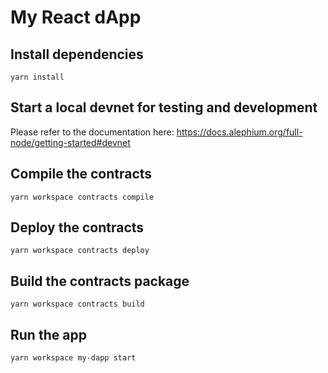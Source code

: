 # My React dApp

## Install dependencies

```
yarn install
```

## Start a local devnet for testing and development

Please refer to the documentation here: https://docs.alephium.org/full-node/getting-started#devnet

## Compile the contracts

```
yarn workspace contracts compile
```

## Deploy the contracts

```
yarn workspace contracts deploy
```

## Build the contracts package

```
yarn workspace contracts build
```

## Run the app

```
yarn workspace my-dapp start
```
